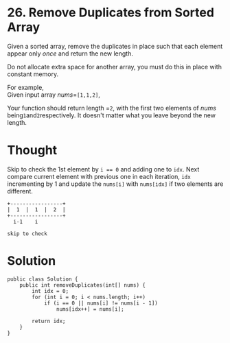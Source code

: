 # 26. Remove Duplicates from Sorted Array

Given a sorted array, remove the duplicates in place such that each element appear only _once_ and return the new length.

Do not allocate extra space for another array, you must do this in place with constant memory.

For example,  
Given input array _nums_=`[1,1,2]`,

Your function should return length =`2`, with the first two elements of _nums_ being`1`and`2`respectively. It doesn't matter what you leave beyond the new length.

# Thought

Skip to check the 1st element by `i == 0` and adding one to `idx`. Next compare current element with previous one in each iteration, `idx` incrementing by 1 and update the `nums[i]` with `nums[idx]` if two elements are different.

```
+-----------------+
|  1  |  1  |  2  |
+-----------------+
  i-1    i

skip to check
```

# Solution

```
public class Solution {
    public int removeDuplicates(int[] nums) {
        int idx = 0;
        for (int i = 0; i < nums.length; i++) 
            if (i == 0 || nums[i] != nums[i - 1])
                nums[idx++] = nums[i];

        return idx;
    }
}
```




